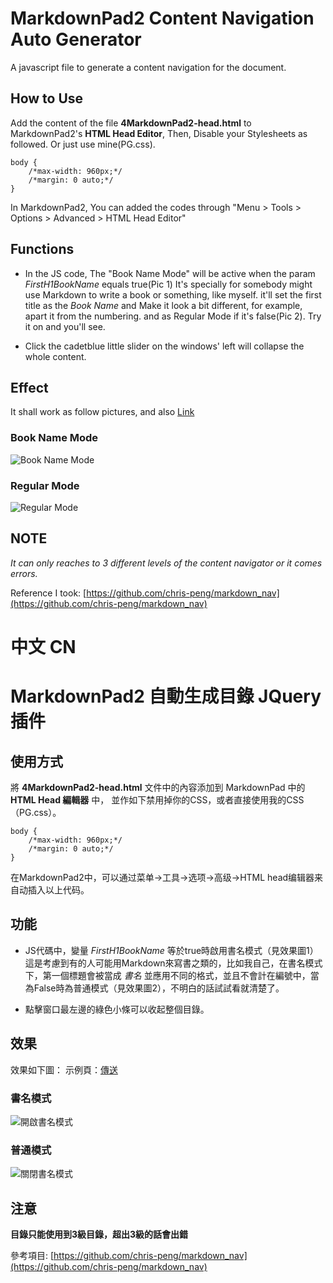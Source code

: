 # MarkdownPad2 Content Navigation Auto Generator

A javascript file to generate a content navigation for the document.

## How to Use

Add the content of the file **4MarkdownPad2-head.html** to MarkdownPad2's **HTML Head Editor**,
Then, Disable your Stylesheets as followed. Or just use mine(PG.css).

```
body {
    /*max-width: 960px;*/
    /*margin: 0 auto;*/
}
```

In MarkdownPad2, You can added the codes through "Menu > Tools > Options > Advanced > HTML Head Editor"

## Functions

* In the JS code, The "Book Name Mode" will be active when the param *FirstH1BookName* equals true(Pic 1) It's specially for somebody might use Markdown to write a book or something, like myself. it'll set the first title as the *Book Name* and Make it look a bit different, for example, apart it from the numbering. and as Regular Mode if it's false(Pic 2). Try it on and you'll see.

* Click the cadetblue little slider on the windows' left will collapse the whole content.

## Effect

It shall work as follow pictures, and also [Link](https://pulsgarney.github.io/markdownpad2-nav/Example.html)

### Book Name Mode

![Book Name Mode](https://pulsgarney.github.io/markdownpad2-nav/exp0.png)

### Regular Mode

![Regular Mode](https://pulsgarney.github.io/markdownpad2-nav/exp1.png)

## NOTE

*It can only reaches to 3 different levels of the content navigator or it comes errors.*

Reference I took: [https://github.com/chris-peng/markdown_nav](https://github.com/chris-peng/markdown_nav)


# 中文 CN 

# MarkdownPad2 自動生成目錄 JQuery 插件

## 使用方式

將 **4MarkdownPad2-head.html** 文件中的內容添加到 MarkdownPad 中的 **HTML Head 編輯器** 中，
並作如下禁用掉你的CSS，或者直接使用我的CSS（PG.css）。

```
body {
    /*max-width: 960px;*/
    /*margin: 0 auto;*/
}
```

在MarkdownPad2中，可以通过菜单->工具->选项->高级->HTML head编辑器来自动插入以上代码。

## 功能

* JS代碼中，變量 *FirstH1BookName* 等於true時啟用書名模式（見效果圖1）這是考慮到有的人可能用Markdown來寫書之類的，比如我自己，在書名模式下，第一個標題會被當成 *書名* 並應用不同的格式，並且不會計在編號中，當為False時為普通模式（見效果圖2），不明白的話試試看就清楚了。

* 點擊窗口最左邊的綠色小條可以收起整個目錄。

## 效果

效果如下圖： 示例頁：[傳送](https://pulsgarney.github.io/markdownpad2-nav/Example.html)

### 書名模式

![開啟書名模式](https://pulsgarney.github.io/markdownpad2-nav/exp0.png)

### 普通模式

![關閉書名模式](https://pulsgarney.github.io/markdownpad2-nav/exp1.png)

## 注意

**目錄只能使用到3級目錄，超出3級的話會出錯**

參考項目: [https://github.com/chris-peng/markdown_nav](https://github.com/chris-peng/markdown_nav)


